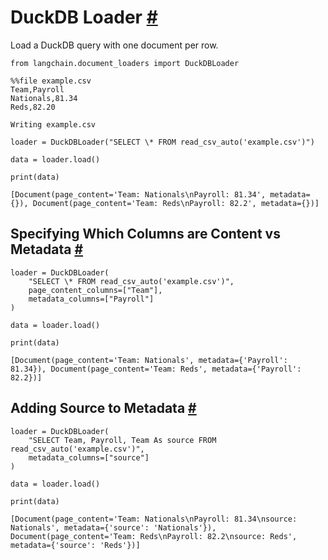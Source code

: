 


 DuckDB Loader
 [#](#duckdb-loader "Permalink to this headline")
=================================================================



 Load a DuckDB query with one document per row.
 







```
from langchain.document_loaders import DuckDBLoader

```










```
%%file example.csv
Team,Payroll
Nationals,81.34
Reds,82.20

```








```
Writing example.csv

```










```
loader = DuckDBLoader("SELECT \* FROM read_csv_auto('example.csv')")

data = loader.load()

```










```
print(data)

```








```
[Document(page_content='Team: Nationals\nPayroll: 81.34', metadata={}), Document(page_content='Team: Reds\nPayroll: 82.2', metadata={})]

```







 Specifying Which Columns are Content vs Metadata
 [#](#specifying-which-columns-are-content-vs-metadata "Permalink to this headline")
---------------------------------------------------------------------------------------------------------------------------------------







```
loader = DuckDBLoader(
    "SELECT \* FROM read_csv_auto('example.csv')",
    page_content_columns=["Team"],
    metadata_columns=["Payroll"]
)

data = loader.load()

```










```
print(data)

```








```
[Document(page_content='Team: Nationals', metadata={'Payroll': 81.34}), Document(page_content='Team: Reds', metadata={'Payroll': 82.2})]

```








 Adding Source to Metadata
 [#](#adding-source-to-metadata "Permalink to this headline")
-----------------------------------------------------------------------------------------







```
loader = DuckDBLoader(
    "SELECT Team, Payroll, Team As source FROM read_csv_auto('example.csv')",
    metadata_columns=["source"]
)

data = loader.load()

```










```
print(data)

```








```
[Document(page_content='Team: Nationals\nPayroll: 81.34\nsource: Nationals', metadata={'source': 'Nationals'}), Document(page_content='Team: Reds\nPayroll: 82.2\nsource: Reds', metadata={'source': 'Reds'})]

```








